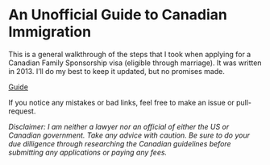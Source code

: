 # An Unofficial Guide to Canadian Immigration

This is a general walkthrough of the steps that I took when applying for a Canadian Family Sponsorship visa (eligible through marriage). It was written in 2013. I’ll do my best to keep it updated, but no promises made.

[Guide](index.md)

If you notice any mistakes or bad links, feel free to make an issue or pull-request.

_Disclaimer: I am neither a lawyer nor an official of either the US or Canadian government. Take any advice with caution. Be sure to do your due dilligence through researching the Canadian guidelines before submitting any applications or paying any fees._
